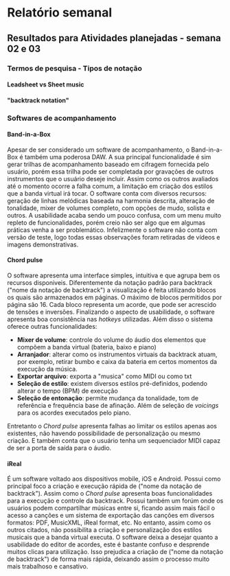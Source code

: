 # Relatório semanal

## Resultados para Atividades planejadas - semana 02 e 03

### Termos de pesquisa - Tipos de notação

#### Leadsheet vs Sheet music

#### "backtrack notation"

### Softwares de acompanhamento

#### Band-in-a-Box

Apesar de ser considerado um software de acompanhamento, o Band-in-a-Box é também uma poderosa DAW. A sua principal funcionalidade é sim gerar trilhas de acompanhamento baseado em cifragem fornecida pelo usuário, porém essa trilha pode ser completada por gravações de outros instrumentos que o usuário deseje incluir. Assim como os outros avaliados até o momento ocorre a falha comum, a limitação em criação dos estilos que a banda virtual irá tocar.
O software conta com diversos recursos: geração de linhas melódicas baseada na harmonia descrita, alteração de tonalidade, mixer de volumes completo, com opções de mudo, solista e outros. A usabilidade acaba sendo um pouco confusa, com um menu muito repleto de funcionalidades, porém creio não ser algo que em algumas práticas venha a ser problemático. Infelizmente o software não conta com versão de teste, logo todas essas observações foram retiradas de vídeos e imagens demonstrativas.

#### Chord pulse

O software apresenta uma interface simples, intuitiva e que agrupa bem os recursos disponiveis. Diferentemente da notação padrão para backtrack ("nome da notação de backtrack") a visualização é feita utilizando blocos os quais são armazenados em páginas. O máximo de blocos permitidos por página são 16. Cada bloco representa um acorde, que pode ser acrescido de tensões e inversões. Finalizando o aspecto de usabilidade, o software apresenta boa consistência nas *hotkeys* utilizadas.
Além disso o sistema oferece outras funcionalidades:

- __Mixer de volume__: controle do volume do áudio dos elementos que compõem a banda virtual (bateria, baixo e piano)
- __Arranjador__: alterar como os instrumentos virtuais da backtrack atuam, por exemplo, retirar bumbo e caixa da bateria em certos momentos da execução da música.
- __Exportar arquivo__: exporta a "musica" como MIDI ou como txt
- __Seleção de estilo__: existem diversos estilos pré-definidos, podendo alterar o tempo (BPM) de execução
- __Seleção de entonação__: permite mudança da tonalidade, tom de referência e frequência base de afinação. Além de seleção de *voicings* para os acordes executados pelo piano.

Entretanto o *Chord pulse* apresenta falhas ao limitar os estilos apenas aos existentes, não havendo possibilidade de personalização ou mesmo criação. E também conta que o usuário tenha um sequenciador MIDI capaz de ser a porta de saída para o áudio.

#### iReal

É um software voltado aos dispositivos mobile, iOS e Android. Possui como principal foco a criação e execução rápida de ("nome da notação de backtrack"). Assim como o *Chord pulse* apresenta boas funcionalidades para a execução e controle da backtrack. Possui também um forúm onde os usuários podem compartilhar músicas entre si, ficando assim mais fácil o acesso a canções e um sistema de exportação das canções em diversos formatos: PDF, MusicXML, iReal format, etc.
No entanto, assim como os outros citados, não possibilita a criação e personalização dos estilos musicais que a banda virtual executa. O software deixa a desejar quanto a usabilidade do editor de acordes, este é bastante confuso e desprende muitos clicas para utilização. Isso prejudica a criação de ("nome da notação de backtrack") de forma mais rápida, deixando assim o processo muito mais trabalhoso e cansativo.

